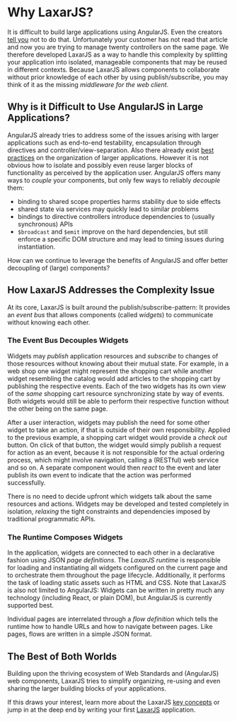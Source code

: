 # Why LaxarJS?

It is difficult to build large applications using AngularJS.
Even the creators [tell you](http://briantford.com/blog/huuuuuge-angular-apps) not to do that.
Unfortunately your customer has not read that article and now you are trying to manage twenty controllers on the same page.
We therefore developed LaxarJS as a way to handle this complexity by splitting your application into isolated, manageable components that may be reused in different contexts.
Because LaxarJS allows components to collaborate without prior knowledge of each other by using publish/subscribe, you may think of it as the missing _middleware for the web client_.


## Why is it Difficult to Use AngularJS in Large Applications?

AngularJS already tries to address some of the issues arising with larger applications such as end-to-end testability, encapsulation through directives and controller/view-separation.
Also there already exist [best practices](http://cliffmeyers.com/blog/2013/4/21/code-organization-angularjs-javascript) on the organization of larger applications.
However it is not obvious how to isolate and possibly even reuse larger blocks of functionality as perceived by the application user.
AngularJS offers many ways to _couple_ your components, but only few ways to reliably _decouple_ them:

* binding to shared scope properties harms stability due to side effects
* shared state via services may quickly lead to similar problems
* bindings to directive controllers introduce dependencies to (usually synchronous) APIs
* `$broadcast` and `$emit` improve on the hard dependencies, but still enforce a specific DOM structure and may lead to timing issues during instantiation.

How can we continue to leverage the benefits of AngularJS and offer better decoupling of (large) components?


## How LaxarJS Addresses the Complexity Issue

At its core, LaxarJS is built around the publish/subscribe-pattern:
It provides an *event bus* that allows components (called *widgets*) to communicate without knowing each other.


### The Event Bus Decouples Widgets

Widgets may *publish* application resources and *subscribe* to changes of those resources without knowing about their mutual state.
For example, in a web shop one widget might represent the shopping cart while another widget resembling the catalog would add articles to the shopping cart by publishing the respective events.
Each of the two widgets has its own view of the *same* shopping cart resource synchronizing state by way of events.
Both widgets would still be able to perform their respective function without the other being on the same page.

After a user interaction, widgets may publish the need for some other widget to take an action, if that is outside of their own responsibility.
Applied to the previous example, a shopping cart widget would provide a *check out* button.
On click of that button, the widget would simply publish a request for action as an event, because it is not responsible for the actual ordering process, which might involve navigation, calling a (RESTful) web service and so on.
A separate component would then *react* to the event and later publish its own event to indicate that the action was performed successfully.

There is no need to decide upfront which widgets talk about the same resources and actions.
Widgets may be developed and tested completely in isolation, *relaxing* the tight constraints and dependencies imposed by traditional programmatic APIs.


### The Runtime Composes Widgets

In the application, widgets are connected to each other in a declarative fashion using JSON *page definitions*.
The *LaxarJS runtime* is responsible for loading and instantiating all widgets configured on the current page and to orchestrate them throughout the page lifecycle.
Additionally, it performs the task of loading static assets such as HTML and CSS.
Note that LaxarJS is also not limited to AngularJS: Widgets can be written in pretty much any technology (including React, or plain DOM), but AngularJS is currently supported best.

Individual pages are interrelated through a *flow definition* which tells the runtime how to handle URLs and how to navigate between pages.
Like pages, flows are written in a simple JSON format.


## The Best of Both Worlds

Building upon the thriving ecosystem of Web Standards and (AngularJS) web components, LaxarJS tries to simplify organizing, re-using and even sharing the larger building blocks of your applications.

If this draws your interest, learn more about the LaxarJS [key concepts](concepts.md) or jump in at the deep end by writing your first [LaxarJS](http://github.com/LaxarJS/laxar#getting-started) application.
